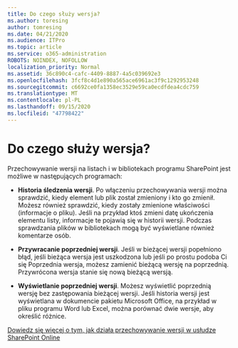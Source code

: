 ```yaml
---
title: Do czego służy wersja?
ms.author: toresing
author: tomresing
ms.date: 04/21/2020
ms.audience: ITPro
ms.topic: article
ms.service: o365-administration
ROBOTS: NOINDEX, NOFOLLOW
localization_priority: Normal
ms.assetid: 36c890c4-cafc-4409-8887-4a5c039692e3
ms.openlocfilehash: 3fcf8c4d1e890a565ace6961ac3f9c1292953248
ms.sourcegitcommit: c6692ce0fa1358ec3529e59ca0ecdfdea4cdc759
ms.translationtype: MT
ms.contentlocale: pl-PL
ms.lasthandoff: 09/15/2020
ms.locfileid: "47798422"
---
```

# <a name="what-can-i-do-with-versioning"></a>Do czego służy wersja?

Przechowywanie wersji na listach i w bibliotekach programu SharePoint jest możliwe w następujących programach:
  
- **Historia śledzenia wersji**. Po włączeniu przechowywania wersji można sprawdzić, kiedy element lub plik został zmieniony i kto go zmienił. Możesz również sprawdzić, kiedy zostały zmienione właściwości (informacje o pliku). Jeśli na przykład ktoś zmieni datę ukończenia elementu listy, informacje te pojawią się w historii wersji. Podczas sprawdzania plików w bibliotekach mogą być wyświetlane również komentarze osób. 
    
- **Przywracanie poprzedniej wersji**. Jeśli w bieżącej wersji popełniono błąd, jeśli bieżąca wersja jest uszkodzona lub jeśli po prostu podoba Ci się Poprzednia wersja, możesz zamienić bieżącą wersję na poprzednią. Przywrócona wersja stanie się nową bieżącą wersją. 
    
- **Wyświetlanie poprzedniej wersji**. Możesz wyświetlić poprzednią wersję bez zastępowania bieżącej wersji. Jeśli historia wersji jest wyświetlana w dokumencie pakietu Microsoft Office, na przykład w pliku programu Word lub Excel, można porównać dwie wersje, aby określić różnice. 
    
[Dowiedz się więcej o tym, jak działa przechowywanie wersji w usłudze SharePoint Online](https://go.microsoft.com/fwlink/?linkid=875710)
  

